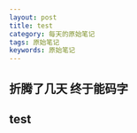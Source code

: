 ```yaml
---
layout: post
title: test
category: 每天的原始笔记
tags: 原始笔记
keywords: 原始笔记
---
```


## 折腾了几天 终于能码字

## test
